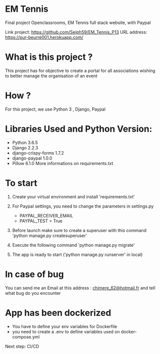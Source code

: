 # EM Tennis

Final project Openclassrooms, EM Tennis full stack website, with Paypal

Link project: https://github.com/Seiph59/EM_Tennis_P13
URL address: https://pur-beurre001.herokuapp.com/

# What is this project ?

This project has for objective to create a portal for all associations wishing to better manage
the organisation of an event

# How ?
For this project, we use Python 3 , Django, Paypal

# Libraries Used and Python Version:

* Python 3.6.5
* Django 2.2.3
* django-crispy-forms 1.7.2
* django-paypal 1.0.0
* Pillow 6.1.0
More informations on requirements.txt

# To start

1. Create your virtual environment and install 'requirements.txt'

2. For Paypal settings, you need to change the parameters in settings.py
    * PAYPAL_RECEIVER_EMAIL
    * PAYPAL_TEST = True

3. Before launch make sure to create a superuser with this command 'python manage.py createsuperuser'

4. Execute the following command 'python manage.py migrate'

5. The app is ready to start ('python manage.py runserver' in local)

# In case of bug

You can send me an Email at this address : chimere_62@hotmail.fr and tell what bug do you encounter

# App has been dockerized
* You have to define your env variables for Dockerfile
* you need to create a .env to define variables used on docker-compose.yml

Next step: CI/CD



